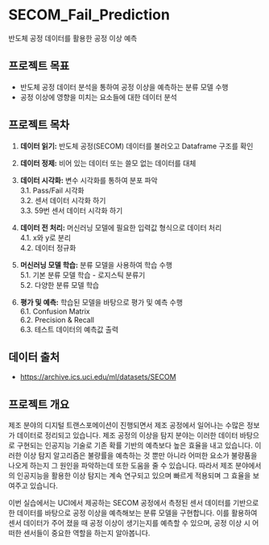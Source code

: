 # SECOM_Fail_Prediction
반도체 공정 데이터를 활용한 공정 이상 예측

## 프로젝트 목표
- 반도체 공정 데이터 분석을 통하여 공정 이상을 예측하는 분류 모델 수행
- 공정 이상에 영향을 미치는 요소들에 대한 데이터 분석



## 프로젝트 목차

1. **데이터 읽기:** 반도체 공정(SECOM) 데이터를 불러오고 Dataframe 구조를 확인<br>


2. **데이터 정제:** 비어 있는 데이터 또는 쓸모 없는 데이터를 대체<br>


3. **데이터 시각화:** 변수 시각화를 통하여 분포 파악<br>
    3.1. Pass/Fail 시각화<br>
    3.2. 센서 데이터 시각화 하기<br>
    3.3. 59번 센서 데이터 시각화 하기<br>


4. **데이터 전 처리:** 머신러닝 모델에 필요한 입력값 형식으로 데이터 처리<br>
    4.1. x와 y로 분리<br>
    4.2. 데이터 정규화<br>


5. **머신러닝 모델 학습:** 분류 모델을 사용하여 학습 수행<br>
    5.1. 기본 분류 모델 학습 - 로지스틱 분류기<br>
    5.2. 다양한 분류 모델 학습<br>


6. **평가 및 예측:** 학습된 모델을 바탕으로 평가 및 예측 수행<br>
    6.1. Confusion Matrix<br>
    6.2. Precision & Recall<br>
    6.3. 테스트 데이터의 예측값 출력<br>


## 데이터 출처
- https://archive.ics.uci.edu/ml/datasets/SECOM


## 프로젝트 개요

제조 분야의 디지털 트랜스포메이션이 진행되면서 제조 공정에서 일어나는 수많은 정보가 데이터로 정리되고 있습니다. 제조 공정의 이상을 탐지 분야는 이러한 데이터 바탕으로 구현되는 인공지능 기술로 기존 확률 기반의 예측보다 높은 효율을 내고 있습니다. 이러한 이상 탐지 알고리즘은 불량률을 예측하는 것 뿐만 아니라 어떠한 요소가 불량품을 나오게 하는지 그 원인을 파악하는데 또한 도움을 줄 수 있습니다. 따라서 제조 분야에서의 인공지능을 활용한 이상 탐지는 계속 연구되고 있으며 빠르게 적용되며 그 효율을 보여주고 있습니다.

이번 실습에서는 UCI에서 제공하는 SECOM 공정에서 측정된 센서 데이터를 기반으로 한 데이터를 바탕으로 공정 이상을 예측해보는 분류 모델을 구현합니다. 이를 활용하여 센서 데이터가 주어 졌을 때 공정 이상이 생기는지를 예측할 수 있으며, 공정 이상 시 어떠한 센서들이 중요한 역할을 하는지 알아봅니다.

